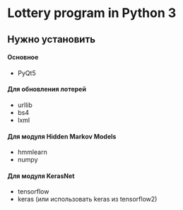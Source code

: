 # Lottery program in Python 3

## Нужно установить 

#### Основное
* PyQt5


#### Для обновления лотерей
* urllib
* bs4
* lxml

#### Для модуля Hidden Markov Models
* hmmlearn
* numpy

#### Для модуля KerasNet
* tensorflow
* keras (или использовать keras из tensorflow2)
